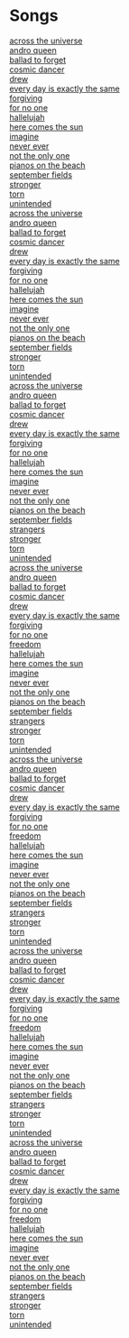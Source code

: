 # Songs
<a href='across_the_universe.html'>across the universe</a><br>
<a href='andro_queen.html'>andro queen</a><br>
<a href='ballad_to_forget.html'>ballad to forget</a><br>
<a href='cosmic_dancer.html'>cosmic dancer</a><br>
<a href='drew.html'>drew</a><br>
<a href='every_day_is_exactly_the_same.html'>every day is exactly the same</a><br>
<a href='forgiving.html'>forgiving</a><br>
<a href='for_no_one.html'>for no one</a><br>
<a href='hallelujah.html'>hallelujah</a><br>
<a href='here_comes_the_sun.html'>here comes the sun</a><br>
<a href='imagine.html'>imagine</a><br>
<a href='never_ever.html'>never ever</a><br>
<a href='not_the_only_one.html'>not the only one</a><br>
<a href='pianos_on_the_beach.html'>pianos on the beach</a><br>
<a href='september_fields.html'>september fields</a><br>
<a href='stronger.html'>stronger</a><br>
<a href='torn.html'>torn</a><br>
<a href='unintended.html'>unintended</a><br>
<a href='across_the_universe.html'>across the universe</a><br>
<a href='andro_queen.html'>andro queen</a><br>
<a href='ballad_to_forget.html'>ballad to forget</a><br>
<a href='cosmic_dancer.html'>cosmic dancer</a><br>
<a href='drew.html'>drew</a><br>
<a href='every_day_is_exactly_the_same.html'>every day is exactly the same</a><br>
<a href='forgiving.html'>forgiving</a><br>
<a href='for_no_one.html'>for no one</a><br>
<a href='hallelujah.html'>hallelujah</a><br>
<a href='here_comes_the_sun.html'>here comes the sun</a><br>
<a href='imagine.html'>imagine</a><br>
<a href='never_ever.html'>never ever</a><br>
<a href='not_the_only_one.html'>not the only one</a><br>
<a href='pianos_on_the_beach.html'>pianos on the beach</a><br>
<a href='september_fields.html'>september fields</a><br>
<a href='stronger.html'>stronger</a><br>
<a href='torn.html'>torn</a><br>
<a href='unintended.html'>unintended</a><br>
<a href='across_the_universe.html'>across the universe</a><br>
<a href='andro_queen.html'>andro queen</a><br>
<a href='ballad_to_forget.html'>ballad to forget</a><br>
<a href='cosmic_dancer.html'>cosmic dancer</a><br>
<a href='drew.html'>drew</a><br>
<a href='every_day_is_exactly_the_same.html'>every day is exactly the same</a><br>
<a href='forgiving.html'>forgiving</a><br>
<a href='for_no_one.html'>for no one</a><br>
<a href='hallelujah.html'>hallelujah</a><br>
<a href='here_comes_the_sun.html'>here comes the sun</a><br>
<a href='imagine.html'>imagine</a><br>
<a href='never_ever.html'>never ever</a><br>
<a href='not_the_only_one.html'>not the only one</a><br>
<a href='pianos_on_the_beach.html'>pianos on the beach</a><br>
<a href='september_fields.html'>september fields</a><br>
<a href='strangers.html'>strangers</a><br>
<a href='stronger.html'>stronger</a><br>
<a href='torn.html'>torn</a><br>
<a href='unintended.html'>unintended</a><br>
<a href='across_the_universe.html'>across the universe</a><br>
<a href='andro_queen.html'>andro queen</a><br>
<a href='ballad_to_forget.html'>ballad to forget</a><br>
<a href='cosmic_dancer.html'>cosmic dancer</a><br>
<a href='drew.html'>drew</a><br>
<a href='every_day_is_exactly_the_same.html'>every day is exactly the same</a><br>
<a href='forgiving.html'>forgiving</a><br>
<a href='for_no_one.html'>for no one</a><br>
<a href='freedom.html'>freedom</a><br>
<a href='hallelujah.html'>hallelujah</a><br>
<a href='here_comes_the_sun.html'>here comes the sun</a><br>
<a href='imagine.html'>imagine</a><br>
<a href='never_ever.html'>never ever</a><br>
<a href='not_the_only_one.html'>not the only one</a><br>
<a href='pianos_on_the_beach.html'>pianos on the beach</a><br>
<a href='september_fields.html'>september fields</a><br>
<a href='strangers.html'>strangers</a><br>
<a href='stronger.html'>stronger</a><br>
<a href='torn.html'>torn</a><br>
<a href='unintended.html'>unintended</a><br>
<a href='across_the_universe.html'>across the universe</a><br>
<a href='andro_queen.html'>andro queen</a><br>
<a href='ballad_to_forget.html'>ballad to forget</a><br>
<a href='cosmic_dancer.html'>cosmic dancer</a><br>
<a href='drew.html'>drew</a><br>
<a href='every_day_is_exactly_the_same.html'>every day is exactly the same</a><br>
<a href='forgiving.html'>forgiving</a><br>
<a href='for_no_one.html'>for no one</a><br>
<a href='freedom.html'>freedom</a><br>
<a href='hallelujah.html'>hallelujah</a><br>
<a href='here_comes_the_sun.html'>here comes the sun</a><br>
<a href='imagine.html'>imagine</a><br>
<a href='never_ever.html'>never ever</a><br>
<a href='not_the_only_one.html'>not the only one</a><br>
<a href='pianos_on_the_beach.html'>pianos on the beach</a><br>
<a href='september_fields.html'>september fields</a><br>
<a href='strangers.html'>strangers</a><br>
<a href='stronger.html'>stronger</a><br>
<a href='torn.html'>torn</a><br>
<a href='unintended.html'>unintended</a><br>
<a href='across_the_universe.html'>across the universe</a><br>
<a href='andro_queen.html'>andro queen</a><br>
<a href='ballad_to_forget.html'>ballad to forget</a><br>
<a href='cosmic_dancer.html'>cosmic dancer</a><br>
<a href='drew.html'>drew</a><br>
<a href='every_day_is_exactly_the_same.html'>every day is exactly the same</a><br>
<a href='forgiving.html'>forgiving</a><br>
<a href='for_no_one.html'>for no one</a><br>
<a href='freedom.html'>freedom</a><br>
<a href='hallelujah.html'>hallelujah</a><br>
<a href='here_comes_the_sun.html'>here comes the sun</a><br>
<a href='imagine.html'>imagine</a><br>
<a href='never_ever.html'>never ever</a><br>
<a href='not_the_only_one.html'>not the only one</a><br>
<a href='pianos_on_the_beach.html'>pianos on the beach</a><br>
<a href='september_fields.html'>september fields</a><br>
<a href='strangers.html'>strangers</a><br>
<a href='stronger.html'>stronger</a><br>
<a href='torn.html'>torn</a><br>
<a href='unintended.html'>unintended</a><br>
<a href='across_the_universe.html'>across the universe</a><br>
<a href='andro_queen.html'>andro queen</a><br>
<a href='ballad_to_forget.html'>ballad to forget</a><br>
<a href='cosmic_dancer.html'>cosmic dancer</a><br>
<a href='drew.html'>drew</a><br>
<a href='every_day_is_exactly_the_same.html'>every day is exactly the same</a><br>
<a href='forgiving.html'>forgiving</a><br>
<a href='for_no_one.html'>for no one</a><br>
<a href='freedom.html'>freedom</a><br>
<a href='hallelujah.html'>hallelujah</a><br>
<a href='here_comes_the_sun.html'>here comes the sun</a><br>
<a href='imagine.html'>imagine</a><br>
<a href='never_ever.html'>never ever</a><br>
<a href='not_the_only_one.html'>not the only one</a><br>
<a href='pianos_on_the_beach.html'>pianos on the beach</a><br>
<a href='september_fields.html'>september fields</a><br>
<a href='strangers.html'>strangers</a><br>
<a href='stronger.html'>stronger</a><br>
<a href='torn.html'>torn</a><br>
<a href='unintended.html'>unintended</a><br>
